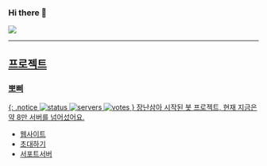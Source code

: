 ### Hi there 👋
<p align="left">
    <a href="https://github.com/lia1324/">
        <img src="https://github-readme-stats.vercel.app/api?username=NEXT1122&show_icons=true&theme=dark" /
    </a>
</p>

--------------------
## 프로젝트
### 뽀삐
{: .notice
![status](https://koreanbots.dev/api/widget/bots/status/896270994740764684.svg?icon=true&scale=1) 
![servers](https://koreanbots.dev/api/widget/bots/servers/896270994740764684.svg?icon=true&scale=1) 
![votes](https://koreanbots.dev/api/widget/bots/votes/896270994740764684.svg?icon=true&scale=1)
}
장난삼아 시작된 봇 프로젝트, 현재 지금은 약 8만 서버를 넘어섰어요.
* [웹사이트](https://poppymusic.xyz/)
* [초대하기](https://poppymusic.xyz/invite)
* [서포트서버](https://poppymusic.xyz/support)

